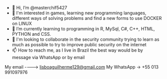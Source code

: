 - 👋 Hi, I’m @masterchif5427
- 👀 I'm interested in games, learning new programming languages, different ways of solving problems and find a new forms to use DOCKER on LINUX
- 🌱 I’m currently learning to programming in R, MySql, C#, C++, HTML, PYTHON and CSS.
- 💞️ I'm looking to collaborate in the security community trying to learn as much as possible to try to improve public security on the internet
- 📫 How to reach me, as I live in Brazil the best way would be by message via WhatsApp or by email

My email ----> lisboaguilherme129@gmail.com
My WhatsApp -> +55 013 991097976

<!---
masterchif5427/masterchif5427 is a ✨ special ✨ repository because its `README.md` (this file) appears on your GitHub profile.
You can click the Preview link to take a look at your changes.
--->
